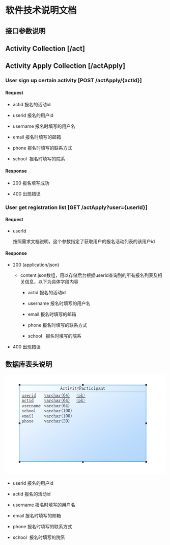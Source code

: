 # 软件技术说明文档

## 接口参数说明

## Activity Collection [/act]

## Activity Apply Collection [/actApply]

### User sign up certain activity [POST /actApply/{actId}]

#### Request

- actid
  报名的活动id

- userid
  报名的用户id

- username
  报名时填写的用户名

- email
  报名时填写的邮箱
                
- phone
  报名时填写的联系方式
  
- school
  报名时填写的院系

#### Response
- 200
  报名填写成功

- 400
  出现错误

### User get registration list [GET /actApply?user={userId}]

#### Request

- userId

  按照需求文档说明，这个参数指定了获取用户的报名活动列表的该用户id

#### Response 

- 200 (application/json)
  -  content   json数组，用以存储后台根据userId查询到的所有报名列表及相关信息，以下为具体字段内容
    
      - actid
      报名的活动id
    
      - username
      报名时填写的用户名
    
      - email
      报名时填写的邮箱
                    
      - phone
      报名时填写的联系方式
      
      - school
       报名时填写的院系

- 400
  出现错误  

## 数据库表头说明

![数据库字段及类型](./activity-registrant-database.png)

- userid
  报名的用户id

- actid
  报名的活动id

- username
  报名时填写的用户名

- email
  报名时填写的邮箱
                
- phone
  报名时填写的联系方式
  
- school
  报名时填写的院系
